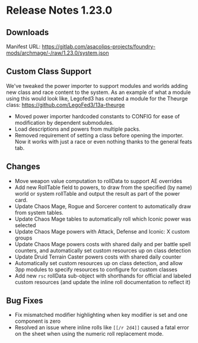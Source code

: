 # Release Notes 1.23.0

## Downloads

Manifest URL: https://gitlab.com/asacolips-projects/foundry-mods/archmage/-/raw/1.23.0/system.json

## Custom Class Support

We've tweaked the power importer to support modules and worlds adding new class and race content to the system. As an example of what a module using this would look like, Legofed3 has created a module for the Theurge class: https://github.com/LegoFed3/13a-theurge

- Moved power importer hardcoded constants to CONFIG for ease of modification by dependent submodules.
- Load descriptions and powers from multiple packs.
- Removed requirement of setting a class before opening the importer. Now it works with just a race or even nothing thanks to the general feats tab.

## Changes

- Move weapon value computation to rollData to support AE overrides
- Add new RollTable field to powers, to draw from the specified (by name) world or system rollTable and output the result as part of the power card.
- Update Chaos Mage, Rogue and Sorcerer content to automatically draw from system tables.
- Update Chaos Mage tables to automatically roll which Iconic power was selected
- Update Chaos Mage powers with Attack, Defense and Iconic: X custom groups
- Update Chaos Mage powers costs with shared daily and per battle spell counters, and automatically set custom resources up on class detection
- Update Druid Terrain Caster powers costs with shared daily counter
- Automatically set custom resources up on class detection, and allow 3pp modules to specify resources to configure for custom classes
- Add new `rsc` rollData sub-object with shorthands for official and labeled custom resources (and update the inline roll documentation to reflect it)

## Bug Fixes

- Fix mismatched modifier highlighting when key modifier is set and one component is zero
- Resolved an issue where inline rolls like `[[/r 2d4]]` caused a fatal error on the sheet when using the numeric roll replacement mode.
